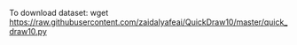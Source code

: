 To download dataset:
wget https://raw.githubusercontent.com/zaidalyafeai/QuickDraw10/master/quick_draw10.py
